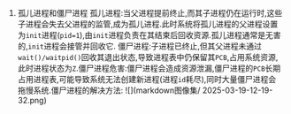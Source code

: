 1. 孤儿进程和僵尸进程
   孤儿进程:当父进程提前终止,而其子进程仍在运行时,这些子进程会失去父进程的监管,成为孤儿进程.此时系统将孤儿进程的父进程设置为`init`进程(`pid=1`),由`init`进程负责在其结束后回收资源.孤儿进程通常是无害的,`init`进程会接管并回收它.
   僵尸进程:子进程已终止,但其父进程未通过`wait()/waitpid()`回收其退出状态,导致进程表中仍保留其`PCB`,占用系统资源,此时进程状态为`Z`.僵尸进程危害:僵尸进程会造成资源泄漏,僵尸进程的`PCB`长期占用进程表,可能导致系统无法创建新进程(进程`id`耗尽),同时大量僵尸进程会拖慢系统.僵尸进程的解决方法:
   ![](markdown图像集/ 2025-03-19-12-19-32.png)